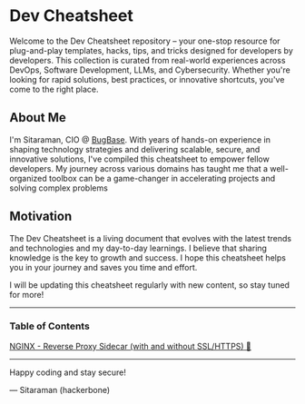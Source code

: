 # Dev Cheatsheet

Welcome to the Dev Cheatsheet repository – your one-stop resource for plug-and-play templates, hacks, tips, and tricks designed for developers by developers. This collection is curated from real-world experiences across DevOps, Software Development, LLMs, and Cybersecurity. Whether you're looking for rapid solutions, best practices, or innovative shortcuts, you've come to the right place.

## About Me
I'm Sitaraman, CIO @ [BugBase](https://bugbase.ai). With years of hands-on experience in shaping technology strategies and delivering scalable, secure, and innovative solutions, I've compiled this cheatsheet to empower fellow developers. My journey across various domains has taught me that a well-organized toolbox can be a game-changer in accelerating projects and solving complex problems

## Motivation
The Dev Cheatsheet is a living document that evolves with the latest trends and technologies and my day-to-day learnings. I believe that sharing knowledge is the key to growth and success. I hope this cheatsheet helps you in your journey and saves you time and effort.

I will be updating this cheatsheet regularly with new content, so stay tuned for more!

---


### Table of Contents

[NGINX - Reverse Proxy Sidecar (with and without SSL/HTTPS) 🚀](devops/nginx/reverse_proxy_sidecar/README.md)

--- 

Happy coding and stay secure!

— Sitaraman (hackerbone)